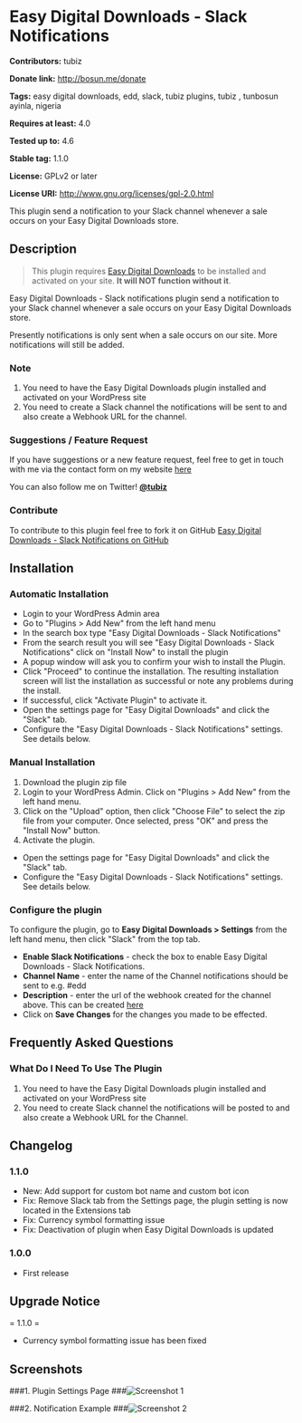 # Easy Digital Downloads - Slack Notifications #
**Contributors:** tubiz

**Donate link:** http://bosun.me/donate

**Tags:** easy digital downloads, edd, slack, tubiz plugins, tubiz , tunbosun ayinla, nigeria

**Requires at least:** 4.0

**Tested up to:** 4.6

**Stable tag:** 1.1.0

**License:** GPLv2 or later

**License URI:** http://www.gnu.org/licenses/gpl-2.0.html



This plugin send a notification to your Slack channel whenever a sale occurs on your Easy Digital Downloads store.




## Description ##

> This plugin requires [Easy Digital Downloads](http://wordpress.org/extend/plugins/easy-digital-downloads/) to be installed and activated on your site. <strong>It will NOT function without it</strong>.

Easy Digital Downloads - Slack notifications plugin send a notification to your Slack channel whenever a sale occurs on your Easy Digital Downloads store.

Presently notifications is only sent when a sale occurs on our site.
More notifications will still be added.

### Note ###

1.	You need to have the Easy Digital Downloads plugin installed and activated on your WordPress site
2.	You need to create a Slack channel the notifications will be sent to and also create a Webhook URL for the channel.


### Suggestions / Feature Request ###

If you have suggestions or a new feature request, feel free to get in touch with me via the contact form on my website [here](http://bosun.me/get-in-touch/)

You can also follow me on Twitter! **[@tubiz](http://twitter.com/tubiz)**


### Contribute ###
To contribute to this plugin feel free to fork it on GitHub [Easy Digital Downloads - Slack Notifications on GitHub](https://github.com/tubiz/edd-slack-notifications)


## Installation ##

### Automatic Installation ###
* 	Login to your WordPress Admin area
* 	Go to "Plugins > Add New" from the left hand menu
* 	In the search box type "Easy Digital Downloads - Slack Notifications"
*	From the search result you will see "Easy Digital Downloads - Slack Notifications" click on "Install Now" to install the plugin
*	A popup window will ask you to confirm your wish to install the Plugin.
* Click "Proceed" to continue the installation. The resulting installation screen will list the installation as successful or note any problems during the install.
* If successful, click "Activate Plugin" to activate it.
* 	Open the settings page for "Easy Digital Downloads" and click the "Slack" tab.
*	Configure the "Easy Digital Downloads - Slack Notifications" settings. See details below.

### Manual Installation ###
1. 	Download the plugin zip file
2. 	Login to your WordPress Admin. Click on "Plugins > Add New" from the left hand menu.
3.  Click on the "Upload" option, then click "Choose File" to select the zip file from your computer. Once selected, press "OK" and press the "Install Now" button.
4.  Activate the plugin.
* 	Open the settings page for "Easy Digital Downloads" and click the "Slack" tab.
*	Configure the "Easy Digital Downloads - Slack Notifications" settings. See details below.



### Configure the plugin ###
To configure the plugin, go to __Easy Digital Downloads > Settings__ from the left hand menu, then click "Slack" from the top tab.


* __Enable Slack Notifications__ - check the box to enable Easy Digital Downloads - Slack Notifications.
* __Channel Name__ - enter the name of the Channel notifications should be sent to e.g. #edd
* __Description__ - enter the url of the webhook created for the channel above. This can be created [here](https://my.slack.com/services/new/incoming-webhook)
* Click on __Save Changes__ for the changes you made to be effected.





## Frequently Asked Questions ##

### What Do I Need To Use The Plugin ###

1.	You need to have the Easy Digital Downloads plugin installed and activated on your WordPress site
2.	You need to create Slack channel the notifications will be posted to and also create a Webhook URL for the Channel.


## Changelog ##

### 1.1.0 ###
*	New: Add support for custom bot name and custom bot icon
*	Fix: Remove Slack tab from the Settings page, the plugin setting is now located in the Extensions tab
*	Fix: Currency symbol formatting issue
*	Fix: Deactivation of plugin when Easy Digital Downloads is updated

### 1.0.0 ###
*   First release



## Upgrade Notice ##

= 1.1.0 =
* Currency symbol formatting issue has been fixed



## Screenshots ##

###1. Plugin Settings Page
###![Screenshot 1](https://dl.dropboxusercontent.com/u/28591673/edd-slack/screenshot-1.png)

###2. Notification Example
###![Screenshot 2](https://dl.dropboxusercontent.com/u/28591673/edd-slack/screenshot-2.png)